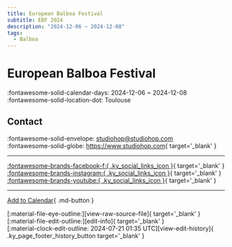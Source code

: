 ```yaml
---
title: European Balboa Festival
subtitle: EBF 2024
description: "2024-12-06 ~ 2024-12-08"
tags:
  - Balboa
---
```


# European Balboa Festival 

:fontawesome-solid-calendar-days: 2024-12-06 ~ 2024-12-08  
:fontawesome-solid-location-dot: Toulouse  

## Contact

:fontawesome-solid-envelope: <studiohop@studiohop.com>  
:fontawesome-solid-globe: <https://www.studiohop.com>{ target='_blank' }  

---

 [:fontawesome-brands-facebook-f:{ .ky_social_links_icon }](https://www.facebook.com/studiohop){ target='_blank' } [:fontawesome-brands-instagram:{ .ky_social_links_icon }](https://instagram.com/studio_hop_toulouse){ target='_blank' } [:fontawesome-brands-youtube:{ .ky_social_links_icon }](https://youtube.com/@studio-hop){ target='_blank' }

---

[Add to Calendar](https://swing.news/ics/en/2024/fr_FR/european-balboa-festival-2024.ics){ .md-button }

<div class="ky_page_footer" markdown>
<div class="ky_page_footer_trailing" markdown="span">
[:material-file-eye-outline:][view-raw-source-file]{ target='_blank' }
[:material-file-edit-outline:][edit-info]{ target='_blank' }
</div>
<div class="ky_page_footer_leading" markdown="span">
[:material-clock-edit-outline: 2024-07-21 01:35 UTC][view-edit-history]{ .ky_page_footer_history_button target='_blank' }
</div>
</div>

[view-raw-source-file]: https://github.com/swingdance/events/blob/main/2024/fr_FR/european-balboa-festival-2024.json "View Raw Source File"
[edit-info]: https://github.com/swingdance/events/issues/new?assignees=&labels=update+event&projects=&template=03-update_entity.yml&title=%5B2024%2Ffr_FR%5D%20European%20Balboa%20Festival&region=fr_FR&year=2024&id=european-balboa-festival-2024&name=European%20Balboa%20Festival&org_id= "Edit Info"

[view-edit-history]: https://github.com/swingdance/events/commits/main/2024/fr_FR/european-balboa-festival-2024.json "View Edit History"
